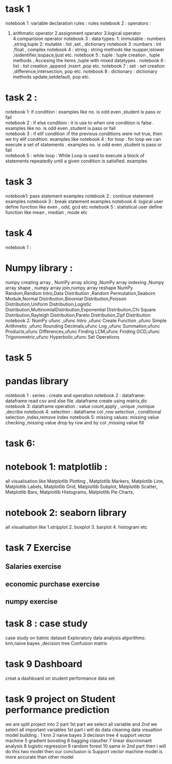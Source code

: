 #  task 1
 notebook 1 :variable declaration rules
: rules 
notebook 2 : operators : 
1. arithmatic operator 2.assignment operator 3.logical operator 4.comparision operator 
notebook 3 :  data types: 
1: immutable : numbers ,string,tuple 
2: mutable : list ,set , dictionary 
notebook 3 :numbers : 
int ,float , complex
notebook 4 :  string : 
string methods like isupper,islower ,isidentifier,isspace,ljust etc.
notebook 5 : tuple :
tuple creation , tuple methods , Accesing the items ,tuple with mixed datatypes .
notebook 6 : list :
list creation ,append ,insert ,pop etc.
 notebook 7 : set : 
set creation ,difference,intersection, pop etc.
 notebook 8 : dictionary :
dictionary methods update,setdefault, pop etc.

#  task 2 : 
notebook 1: if condition : examples like  no. is odd even ,student is pass or fail  
notebook 2 : if else condition :  it is use to when one condition is false . examples  like no. is odd even ,student is pass or fail  
notebook 3 : if elif condition :if the previous conditions were not true, then we  try elif condition.  examples like 
notebook 4 : for loop : for loop we can execute a set of statements . examples no. is odd even ,student is pass or fail  
notebook 5 : while loop : While Loop is used to execute a block of statements repeatedly until a given condition is satisfied. examples 

#  task 3
notebook1: pass statement examples
notebook 2 : continue statement examples
notebook 3 : break statement examples 
notebook 4: logical user define function like even , odd, gcd etc
notebook 5 : statistical user define function like mean , median , mode etc

#  task 4
notebook 1 : 
 # Numpy library :
numpy creating array , NumPy array slicing ,NumPy array indexing ,Numpy array shape , numpy array join,numpy array  reshape 
NumPy Random,Random Intro,Data Distribution
,Random Permutation,Seaborn Module,Normal Distribution,Binomial Distribution,Poisson Distribution,Uniform Distribution,Logistic Distribution,MultinomialDistribution,Exponential Distribution,Chi Square Distribution,Rayleigh Distribution,Pareto Distribution,Zipf Distribution
notebook 2: 
NumPy ufunc ,ufunc Intro ,ufunc Create Function ,ufunc Simple Arithmetic ,ufunc Rounding Decimals,ufunc Log  ,ufunc Summation,ufunc Products,ufunc Differences,ufunc Finding LCM,ufunc Finding GCD,ufunc Trigonometric,ufunc Hyperbolic,ufunc Set Operations
# task 5
# pandas library 
notebook 1 : series : create and operation 
notebook 2 : dataframe:
dataframe read csv and xlse file .dataframe create using matrix,dic 
notebook 3: dataframe operation :
value count,apply , unique ,nunique ,decribe 
notebook 4: selection :
dataframe col ,row selection , conditional selection ,index,remove index 
notebook 5: missing values:
missing value checking ,missing value drop by row and by col ,missing value fill 

 #  task 6:
  # notebook 1: matplotlib :
 all visualisation like
Matplotlib Plotting ,
Matplotlib Markers,
Matplotlib Line,
Matplotlib Labels,
Matplotlib Grid,
Matplotlib Subplot,
Matplotlib Scatter,
Matplotlib Bars,
Matplotlib Histograms,
Matplotlib Pie Charts,
 # notebook 2: seaborn library 
all visualisation like 
1.stripplot 2. boxplot 3. barplot 4. histogram etc
#  task 7 Exercise 
## Salaries exercise
## economic purchase exercise
## numpy exercise
#  task 8 : case study 
case study on tiatnic dataset 
Exploratory data analysis 
algorithms: knn,naive bayes ,decision tree 
Confusion matrix 
#  task 9 Dashboard 
 creat a dashboard on student performance data set 
 
# task 9 project on Student performance prediction 
we are split project into 2 part 1st part we select all variable and 2nd we select all important variables 
1st part i will do data cleaning 
data visualtion model building :
1 knn 2 naive bayes 3 decision tree 4 support vector machine 5 gradient boosting 6 bagging classfier 7 linear discriminant analysis 8 logistic regression
9 random forest 10 
same in 2nd part 
then i will do this two model 
then our conclusion is Support vector machine model is more accurate than other model 


 
 
